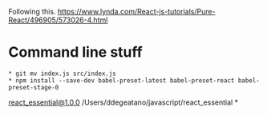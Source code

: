 Following this.
https://www.lynda.com/React-js-tutorials/Pure-React/496905/573026-4.html

# Command line stuff

    * git mv index.js src/index.js
    * npm install --save-dev babel-preset-latest babel-preset-react babel-preset-stage-0
react_essential@1.0.0 /Users/ddegeatano/javascript/react_essential
    * 